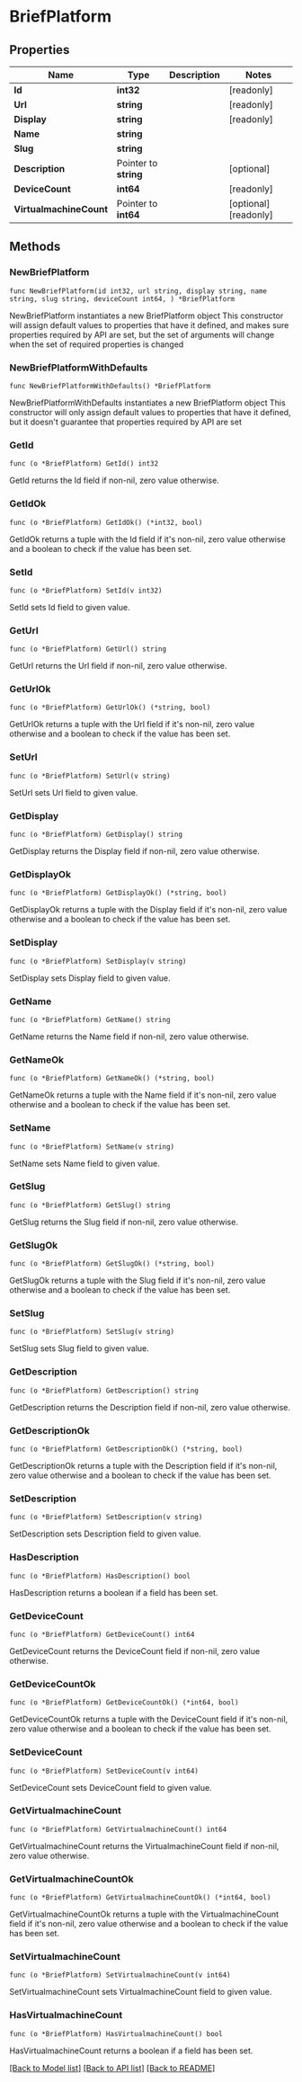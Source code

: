 # BriefPlatform

## Properties

Name | Type | Description | Notes
------------ | ------------- | ------------- | -------------
**Id** | **int32** |  | [readonly] 
**Url** | **string** |  | [readonly] 
**Display** | **string** |  | [readonly] 
**Name** | **string** |  | 
**Slug** | **string** |  | 
**Description** | Pointer to **string** |  | [optional] 
**DeviceCount** | **int64** |  | [readonly] 
**VirtualmachineCount** | Pointer to **int64** |  | [optional] [readonly] 

## Methods

### NewBriefPlatform

`func NewBriefPlatform(id int32, url string, display string, name string, slug string, deviceCount int64, ) *BriefPlatform`

NewBriefPlatform instantiates a new BriefPlatform object
This constructor will assign default values to properties that have it defined,
and makes sure properties required by API are set, but the set of arguments
will change when the set of required properties is changed

### NewBriefPlatformWithDefaults

`func NewBriefPlatformWithDefaults() *BriefPlatform`

NewBriefPlatformWithDefaults instantiates a new BriefPlatform object
This constructor will only assign default values to properties that have it defined,
but it doesn't guarantee that properties required by API are set

### GetId

`func (o *BriefPlatform) GetId() int32`

GetId returns the Id field if non-nil, zero value otherwise.

### GetIdOk

`func (o *BriefPlatform) GetIdOk() (*int32, bool)`

GetIdOk returns a tuple with the Id field if it's non-nil, zero value otherwise
and a boolean to check if the value has been set.

### SetId

`func (o *BriefPlatform) SetId(v int32)`

SetId sets Id field to given value.


### GetUrl

`func (o *BriefPlatform) GetUrl() string`

GetUrl returns the Url field if non-nil, zero value otherwise.

### GetUrlOk

`func (o *BriefPlatform) GetUrlOk() (*string, bool)`

GetUrlOk returns a tuple with the Url field if it's non-nil, zero value otherwise
and a boolean to check if the value has been set.

### SetUrl

`func (o *BriefPlatform) SetUrl(v string)`

SetUrl sets Url field to given value.


### GetDisplay

`func (o *BriefPlatform) GetDisplay() string`

GetDisplay returns the Display field if non-nil, zero value otherwise.

### GetDisplayOk

`func (o *BriefPlatform) GetDisplayOk() (*string, bool)`

GetDisplayOk returns a tuple with the Display field if it's non-nil, zero value otherwise
and a boolean to check if the value has been set.

### SetDisplay

`func (o *BriefPlatform) SetDisplay(v string)`

SetDisplay sets Display field to given value.


### GetName

`func (o *BriefPlatform) GetName() string`

GetName returns the Name field if non-nil, zero value otherwise.

### GetNameOk

`func (o *BriefPlatform) GetNameOk() (*string, bool)`

GetNameOk returns a tuple with the Name field if it's non-nil, zero value otherwise
and a boolean to check if the value has been set.

### SetName

`func (o *BriefPlatform) SetName(v string)`

SetName sets Name field to given value.


### GetSlug

`func (o *BriefPlatform) GetSlug() string`

GetSlug returns the Slug field if non-nil, zero value otherwise.

### GetSlugOk

`func (o *BriefPlatform) GetSlugOk() (*string, bool)`

GetSlugOk returns a tuple with the Slug field if it's non-nil, zero value otherwise
and a boolean to check if the value has been set.

### SetSlug

`func (o *BriefPlatform) SetSlug(v string)`

SetSlug sets Slug field to given value.


### GetDescription

`func (o *BriefPlatform) GetDescription() string`

GetDescription returns the Description field if non-nil, zero value otherwise.

### GetDescriptionOk

`func (o *BriefPlatform) GetDescriptionOk() (*string, bool)`

GetDescriptionOk returns a tuple with the Description field if it's non-nil, zero value otherwise
and a boolean to check if the value has been set.

### SetDescription

`func (o *BriefPlatform) SetDescription(v string)`

SetDescription sets Description field to given value.

### HasDescription

`func (o *BriefPlatform) HasDescription() bool`

HasDescription returns a boolean if a field has been set.

### GetDeviceCount

`func (o *BriefPlatform) GetDeviceCount() int64`

GetDeviceCount returns the DeviceCount field if non-nil, zero value otherwise.

### GetDeviceCountOk

`func (o *BriefPlatform) GetDeviceCountOk() (*int64, bool)`

GetDeviceCountOk returns a tuple with the DeviceCount field if it's non-nil, zero value otherwise
and a boolean to check if the value has been set.

### SetDeviceCount

`func (o *BriefPlatform) SetDeviceCount(v int64)`

SetDeviceCount sets DeviceCount field to given value.


### GetVirtualmachineCount

`func (o *BriefPlatform) GetVirtualmachineCount() int64`

GetVirtualmachineCount returns the VirtualmachineCount field if non-nil, zero value otherwise.

### GetVirtualmachineCountOk

`func (o *BriefPlatform) GetVirtualmachineCountOk() (*int64, bool)`

GetVirtualmachineCountOk returns a tuple with the VirtualmachineCount field if it's non-nil, zero value otherwise
and a boolean to check if the value has been set.

### SetVirtualmachineCount

`func (o *BriefPlatform) SetVirtualmachineCount(v int64)`

SetVirtualmachineCount sets VirtualmachineCount field to given value.

### HasVirtualmachineCount

`func (o *BriefPlatform) HasVirtualmachineCount() bool`

HasVirtualmachineCount returns a boolean if a field has been set.


[[Back to Model list]](../README.md#documentation-for-models) [[Back to API list]](../README.md#documentation-for-api-endpoints) [[Back to README]](../README.md)



